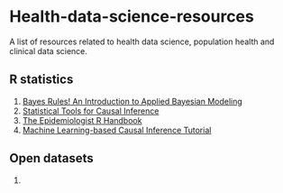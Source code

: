 # Health-data-science-resources
A list of resources related to health data science, population health and clinical data science. 

## R statistics

1. [Bayes Rules! An Introduction to Applied Bayesian Modeling](https://www.bayesrulesbook.com/)
2. [Statistical Tools for Causal Inference](https://chabefer.github.io/STCI/)
3. [The Epidemiologist R Handbook](https://epirhandbook.com/en/)
4. [Machine Learning-based Causal Inference Tutorial](https://bookdown.org/stanfordgsbsilab/ml-ci-tutorial/)

## Open datasets
1. 
